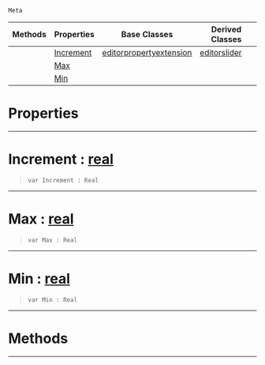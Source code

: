  `Meta`

|Methods|Properties|Base Classes|Derived Classes|
|---|---|---|---|
| |[ Increment](editorrange.md#increment-zilch-engine-do)|[editorpropertyextension](editorpropertyextension.md)|[editorslider](editorslider.md)|
| |[ Max](editorrange.md#max-zilch-engine-document)| | |
| |[ Min](editorrange.md#min-zilch-engine-document)| | |


 #  Properties


---  
 #  Increment : [real](../nada_base_types/real.md)

> 
> ``` lang=cpp, name=Nada
> var Increment : Real


---  
 #  Max : [real](../nada_base_types/real.md)

> 
> ``` lang=cpp, name=Nada
> var Max : Real


---  
 #  Min : [real](../nada_base_types/real.md)

> 
> ``` lang=cpp, name=Nada
> var Min : Real


---  
 #  Methods


---  
 

 